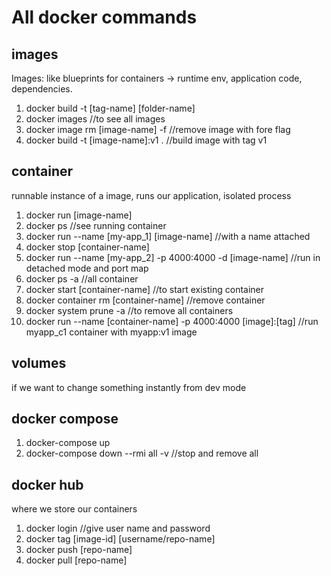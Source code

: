 # All docker commands

## images

Images: like blueprints for containers -> runtime env, application code,
dependencies.

1. docker build -t [tag-name] [folder-name]
2. docker images //to see all images
3. docker image rm [image-name] -f //remove image with fore flag
4. docker build -t [image-name]:v1 . //build image with tag v1

## container

runnable instance of a image, runs our application, isolated process

1. docker run [image-name]
2. docker ps //see running container
3. docker run --name [my-app_1] [image-name] //with a name attached
4. docker stop [container-name]
5. docker run --name [my-app_2] -p 4000:4000 -d [image-name] //run in detached mode and port map
6. docker ps -a //all container
7. docker start [container-name] //to start existing container
8. docker container rm [container-name] //remove container
9. docker system prune -a //to remove all containers
10. docker run --name [container-name] -p 4000:4000 [image]:[tag] //run myapp_c1 container with myapp:v1 image

## volumes

if we want to change something instantly from dev mode

## docker compose

1. docker-compose up
2. docker-compose down --rmi all -v //stop and remove all

## docker hub

where we store our containers

1. docker login //give user name and password
2. docker tag [image-id] [username/repo-name]
3. docker push [repo-name]
4. docker pull [repo-name]
